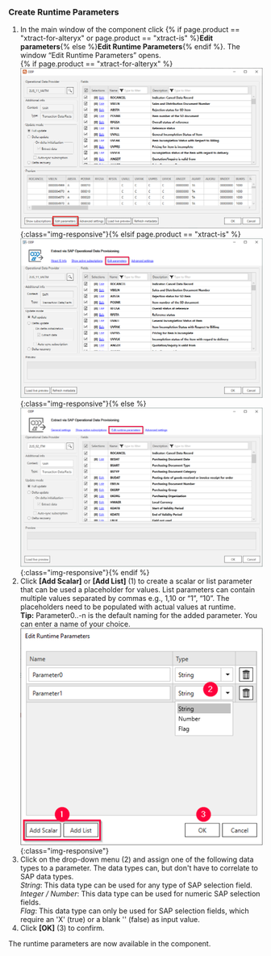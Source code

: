 
### Create Runtime Parameters 

1. In the main window of the component click {% if page.product == "xtract-for-alteryx" or page.product == "xtract-is" %}**Edit parameters**{% else %}**Edit Runtime Parameters**{% endif %}. 
The window “Edit Runtime Parameters” opens.<br>
{% if page.product == "xtract-for-alteryx" %}![Edit runtime parameters](/img/content/xfa/odp-edit-runtime-params.png){:class="img-responsive"}{% elsif page.product == "xtract-is" %}![Edit runtime parameters](/img/content/xis/odp-edit-runtime-params.png){:class="img-responsive"}{% else %}![Edit runtime parameters](/img/content/xu/odp-edit-runtime-params.png){:class="img-responsive"}{% endif %}
2. Click **[Add Scalar]** or **[Add List]** (1) to create a scalar or list parameter that can be used a placeholder for values.
List parameters can contain multiple values separated by commas e.g., 1,10 or “1”, “10”.
The placeholders need to be populated with actual values at runtime. <br>
**Tip:** Parameter0..-n is the default naming for the added parameter. You can enter a name of your choice.<br>
![ODP Add parameters](/img/content/edit-runtime-parameters-list.png){:class="img-responsive"}
3. Click on the drop-down menu (2) and assign one of the following data types to a parameter. The data types can, but don't have to correlate to SAP data types. <br>
*String*: This data type can be used for any type of SAP selection field.<br>
*Integer / Number*: This data type can be used for numeric SAP selection fields.<br>
*Flag*: This data type can only be used for SAP selection fields, which require an 'X'&nbsp;(true) or a blank ''&nbsp;(false) as input value.
4. Click **[OK]** (3) to confirm.

The runtime parameters are now available in the component.